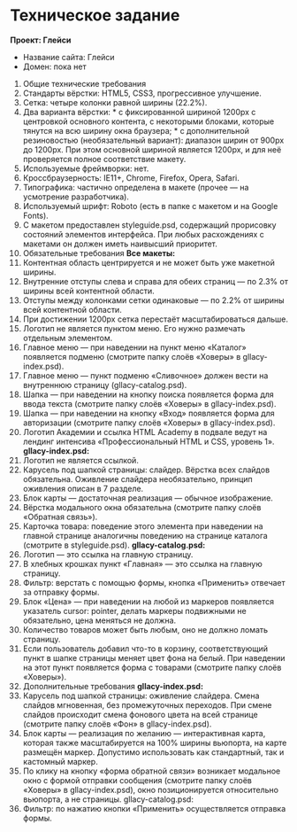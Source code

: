 # Техническое задание

__Проект: Глейси__

* Название сайта: Глейси
* Домен: пока нет
1. Общие технические требования
  1. Стандарты вёрстки: HTML5, CSS3, прогрессивное улучшение.
  2. Сетка: четыре колонки равной ширины (22.2%).
  3. Два варианта вёрстки:
    * с фиксированной шириной 1200px с центровкой основного контента, с некоторыми блоками, которые тянутся на всю ширину окна браузера;
    * с дополнительной резиновостью (необязательный вариант): диапазон ширин от 900px до 1200px. При этом основной шириной является 1200px, и для неё проверяется полное соответствие макету.
  4. Используемые фреймворки: нет.
  5. Кроссбраузерность: IE11+, Chrome, Firefox, Opera, Safari.
  6. Типографика: частично определена в макете (прочее — на усмотрение разработчика).
  7. Используемый шрифт: Roboto (есть в папке с макетом и на Google Fonts).
  8. С макетом предоставлен styleguide.psd, содержащий прорисовку состояний элементов интерфейса. При любых расхождениях с макетами он должен иметь наивысший приоритет.
2. Обязательные требования
  __Все макеты:__
  1. Контентная область центрируется и не может быть уже макетной ширины.
  2. Внутренние отступы слева и справа для обеих страниц — по 2.3% от ширины всей контентной области.
  3. Отступы между колонками сетки одинаковые — по 2.2% от ширины всей контентной области.
  4. При достижении 1200px сетка перестаёт масштабироваться дальше.
  5. Логотип не является пунктом меню. Его нужно размечать отдельным элементом.
  6. Главное меню — при наведении на пункт меню «Каталог» появляется подменю (смотрите папку слоёв «Ховеры» в gllacy-index.psd).
  7. Главное меню — пункт подменю «Сливочное» должен вести на внутреннюю страницу (gllacy-catalog.psd).
  8. Шапка — при наведении на кнопку поиска появляется форма для ввода текста (смотрите папку слоёв «Ховеры» в gllacy-index.psd).
  9. Шапка — при наведении на кнопку «Вход» появляется форма для авторизации (смотрите папку слоёв «Ховеры» в gllacy-index.psd).
  10. Логотип Академии и ссылка HTML Academy в подвале ведут на лендинг интенсива «Профессиональный HTML и CSS, уровень 1».
  __gllacy-index.psd:__
  11. Логотип не является ссылкой.
  12. Карусель под шапкой страницы: слайдер. Вёрстка всех слайдов обязательна. Оживление слайдера необязательно, принцип оживления описан в 7 разделе.
  13. Блок карты — достаточная реализация — обычное изображение.
  14. Вёрстка модального окна обязательна (смотрите папку слоёв «Обратная связь»).
  15. Карточка товара: поведение этого элемента при наведении на главной странице аналогичны поведению на странице каталога (смотрите в styleguide.psd).
  __gllacy-catalog.psd:__
  16. Логотип — это ссылка на главную страницу.
  17. В хлебных крошках пункт «Главная» — это ссылка на главную страницу.
  18. Фильтр: верстать с помощью формы, кнопка «Применить» отвечает за отправку формы.
  19. Блок «Цена» — при наведении на любой из маркеров появляется указатель cursor: pointer, делать маркеры подвижными не обязательно, цена меняться не должна.
  20. Количество товаров может быть любым, оно не должно ломать страницу.
  21. Если пользователь добавил что-то в корзину, соответствующий пункт в шапке страницы меняет цвет фона на белый. При наведении на этот пункт появляется форма с товарами (смотрите папку слоёв «Ховеры»).
3. Дополнительные требования
  __gllacy-index.psd:__
  1. Карусель под шапкой страницы: оживление слайдера. Cмена слайдов мгновенная, без промежуточных переходов. При смене слайдов происходит смена фонового цвета на  всей странице (смотрите папку слоёв «Фон» в gllacy-index.psd).
  2. Блок карты — реализация по желанию — интерактивная карта, которая также масштабируется на 100% ширины вьюпорта, на карте размещён маркер. Допустимо  использовать как стандартный, так и кастомный маркер.
  3. По клику на кнопку «форма обратной связи» возникает модальное окно с формой отправки сообщения (смотрите папку слоёв «Ховеры» в gllacy-index.psd), окно  позиционируется относительно вьюпорта, а не страницы.
  gllacy-catalog.psd:
  4. Фильтр: по нажатию кнопки «Применить» осуществляется отправка формы.

